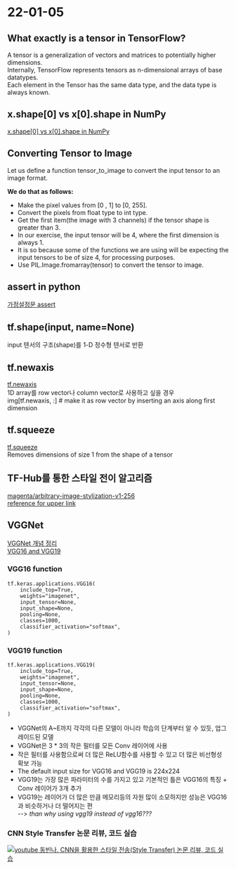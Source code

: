 22-01-05
===
## What exactly is a tensor in TensorFlow?  
A tensor is a generalization of vectors and matrices to potentially higher dimensions.  
Internally, TensorFlow represents tensors as n-dimensional arrays of base datatypes.  
Each element in the Tensor has the same data type, and the data type is always known.  
  
## x.shape[0] vs x[0].shape in NumPy  
[x.shape[0] vs x[0].shape in NumPy](https://stackoverflow.com/questions/48134598/x-shape0-vs-x0-shape-in-numpy)  
  
## Converting Tensor to Image  
Let us define a function tensor_to_image to convert the input tensor to an image format.  
  
**We do that as follows:**  
- Make the pixel values from [0 , 1] to [0, 255].  
- Convert the pixels from float type to int type.  
- Get the first item(the image with 3 channels) if the tensor shape is greater than 3.  
- In our exercise, the input tensor will be 4, where the first dimension is always 1.  
- It is so because some of the functions we are using will be expecting the input tensors to be of size 4, for processing purposes.  
- Use PIL.Image.fromarray(tensor) to convert the tensor to image.  
  
## assert in python  
[가정설정문 assert](https://wikidocs.net/21050)  
  
## tf.shape(input, name=None)  
input 텐서의 구조(shape)를 1-D 정수형 텐서로 반환  
  
## tf.newaxis 
[tf.newaxis](https://azanewta.tistory.com/3)  
1D array를 row vector나 column vector로 사용하고 싶을 경우  
img[tf.newaxis, :]  # make it as row vector by inserting an axis along first dimension  
  
## tf.squeeze  
[tf.squeeze](https://www.tensorflow.org/api_docs/python/tf/squeeze)  
Removes dimensions of size 1 from the shape of a tensor  

## TF-Hub를 통한 스타일 전이 알고리즘  
[magenta/arbitrary-image-stylization-v1-256](https://tfhub.dev/google/magenta/arbitrary-image-stylization-v1-256/2)  
[reference for upper link](https://arxiv.org/pdf/1705.06830.pdf)  

## VGGNet  
[VGGNet 개념 정리](https://daechu.tistory.com/10)  
[VGG16 and VGG19](https://keras.io/api/applications/vgg/)  
  
### VGG16 function  
```
tf.keras.applications.VGG16(
    include_top=True,
    weights="imagenet",
    input_tensor=None,
    input_shape=None,
    pooling=None,
    classes=1000,
    classifier_activation="softmax",
)
```
  
### VGG19 function  
```
tf.keras.applications.VGG19(
    include_top=True,
    weights="imagenet",
    input_tensor=None,
    input_shape=None,
    pooling=None,
    classes=1000,
    classifier_activation="softmax",
)
```
  
- VGGNet의 A~E까지 각각의 다른 모델이 아니라 학습의 단계부터 알 수 있듯, 업그레이드된 모델  
- VGGNet은 3 * 3의 작은 필터를 모든 Conv 레이어에 사용  
- 작은 필터를 사용함으로써 더 많은 ReLU함수를 사용할 수 있고 더 많은 비선형성 확보 가능  
- The default input size for VGG16 and VGG19 is 224x224
- VGG19는 가장 많은 파라미터의 수를 가지고 있고 기본적인 틀은 VGG16의 특징 + Conv 레이어가 3개 추가  
- VGG19는 레이어가 더 많은 만큼 메모리등의 자원 많이 소모하지만 성능은 VGG16과 비슷하거나 더 떨어지는 편  
--> *than why using vgg19 instead of vgg16???*  

### CNN Style Transfer 논문 리뷰, 코드 실습  
[![youtube 동빈나. CNN을 활용한 스타일 전송(Style Transfer) 논문 리뷰, 코드 실습](http://img.youtube.com/vi/va3e2c4uKJk/0.jpg)](https://youtu.be/va3e2c4uKJk)  
  
